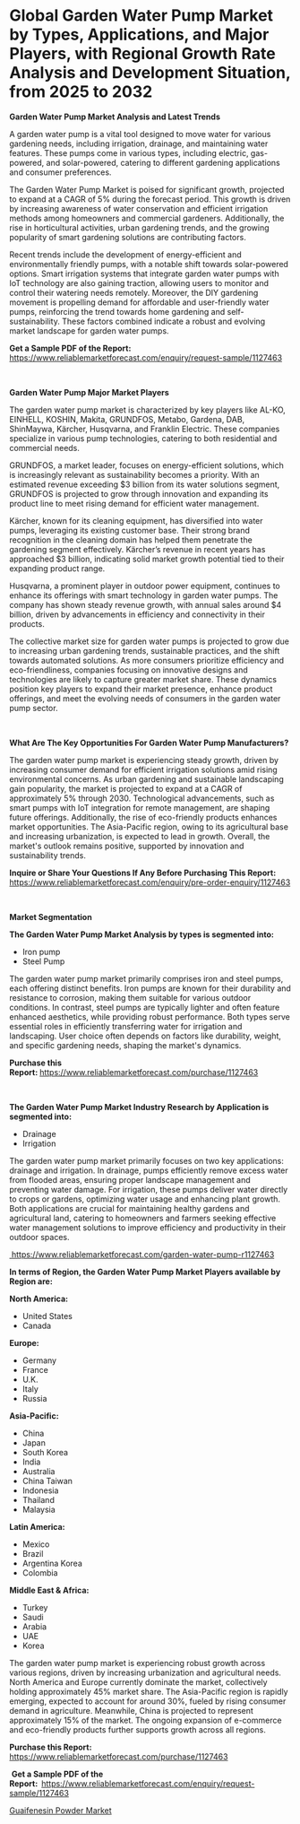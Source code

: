 <p><h1>Global Garden Water Pump Market by Types, Applications, and Major Players, with Regional Growth Rate Analysis and Development Situation, from 2025 to 2032</h1></p><p><strong>Garden Water Pump Market Analysis and Latest Trends</strong></p>
<p><p>A garden water pump is a vital tool designed to move water for various gardening needs, including irrigation, drainage, and maintaining water features. These pumps come in various types, including electric, gas-powered, and solar-powered, catering to different gardening applications and consumer preferences.</p><p>The Garden Water Pump Market is poised for significant growth, projected to expand at a CAGR of 5% during the forecast period. This growth is driven by increasing awareness of water conservation and efficient irrigation methods among homeowners and commercial gardeners. Additionally, the rise in horticultural activities, urban gardening trends, and the growing popularity of smart gardening solutions are contributing factors.</p><p>Recent trends include the development of energy-efficient and environmentally friendly pumps, with a notable shift towards solar-powered options. Smart irrigation systems that integrate garden water pumps with IoT technology are also gaining traction, allowing users to monitor and control their watering needs remotely. Moreover, the DIY gardening movement is propelling demand for affordable and user-friendly water pumps, reinforcing the trend towards home gardening and self-sustainability. These factors combined indicate a robust and evolving market landscape for garden water pumps.</p></p>
<p><strong>Get a Sample PDF of the Report:&nbsp;</strong> <a href="https://www.reliablemarketforecast.com/enquiry/request-sample/1127463?utm_campaign=2750&utm_medium=2&utm_source=Github&utm_content=ia&utm_term=06032025&utm_id=garden-water-pump">https://www.reliablemarketforecast.com/enquiry/request-sample/1127463</a></p>
<p>&nbsp;</p>
<p><strong>Garden Water Pump Major Market Players</strong></p>
<p><p>The garden water pump market is characterized by key players like AL-KO, EINHELL, KOSHIN, Makita, GRUNDFOS, Metabo, Gardena, DAB, ShinMaywa, Kärcher, Husqvarna, and Franklin Electric. These companies specialize in various pump technologies, catering to both residential and commercial needs.</p><p>GRUNDFOS, a market leader, focuses on energy-efficient solutions, which is increasingly relevant as sustainability becomes a priority. With an estimated revenue exceeding $3 billion from its water solutions segment, GRUNDFOS is projected to grow through innovation and expanding its product line to meet rising demand for efficient water management.</p><p>Kärcher, known for its cleaning equipment, has diversified into water pumps, leveraging its existing customer base. Their strong brand recognition in the cleaning domain has helped them penetrate the gardening segment effectively. Kärcher’s revenue in recent years has approached $3 billion, indicating solid market growth potential tied to their expanding product range.</p><p>Husqvarna, a prominent player in outdoor power equipment, continues to enhance its offerings with smart technology in garden water pumps. The company has shown steady revenue growth, with annual sales around $4 billion, driven by advancements in efficiency and connectivity in their products.</p><p>The collective market size for garden water pumps is projected to grow due to increasing urban gardening trends, sustainable practices, and the shift towards automated solutions. As more consumers prioritize efficiency and eco-friendliness, companies focusing on innovative designs and technologies are likely to capture greater market share. These dynamics position key players to expand their market presence, enhance product offerings, and meet the evolving needs of consumers in the garden water pump sector.</p></p>
<p>&nbsp;</p>
<p><strong>What Are The Key Opportunities For Garden Water Pump Manufacturers?</strong></p>
<p><p>The garden water pump market is experiencing steady growth, driven by increasing consumer demand for efficient irrigation solutions amid rising environmental concerns. As urban gardening and sustainable landscaping gain popularity, the market is projected to expand at a CAGR of approximately 5% through 2030. Technological advancements, such as smart pumps with IoT integration for remote management, are shaping future offerings. Additionally, the rise of eco-friendly products enhances market opportunities. The Asia-Pacific region, owing to its agricultural base and increasing urbanization, is expected to lead in growth. Overall, the market's outlook remains positive, supported by innovation and sustainability trends.</p></p>
<p><strong>Inquire or Share Your Questions If Any Before Purchasing This Report:</strong> <a href="https://www.reliablemarketforecast.com/enquiry/pre-order-enquiry/1127463?utm_campaign=2750&utm_medium=2&utm_source=Github&utm_content=ia&utm_term=06032025&utm_id=garden-water-pump">https://www.reliablemarketforecast.com/enquiry/pre-order-enquiry/1127463</a></p>
<p>&nbsp;</p>
<p><strong>Market Segmentation</strong></p>
<p><strong>The Garden Water Pump Market Analysis by types is segmented into:</strong></p>
<p><ul><li>Iron pump</li><li>Steel Pump</li></ul></p>
<p><p>The garden water pump market primarily comprises iron and steel pumps, each offering distinct benefits. Iron pumps are known for their durability and resistance to corrosion, making them suitable for various outdoor conditions. In contrast, steel pumps are typically lighter and often feature enhanced aesthetics, while providing robust performance. Both types serve essential roles in efficiently transferring water for irrigation and landscaping. User choice often depends on factors like durability, weight, and specific gardening needs, shaping the market's dynamics.</p></p>
<p><strong>Purchase this Report:&nbsp;</strong><a href="https://www.reliablemarketforecast.com/purchase/1127463?utm_campaign=2750&utm_medium=2&utm_source=Github&utm_content=ia&utm_term=06032025&utm_id=garden-water-pump">https://www.reliablemarketforecast.com/purchase/1127463</a></p>
<p>&nbsp;</p>
<p><strong>The Garden Water Pump Market Industry Research by Application is segmented into:</strong></p>
<p><ul><li>Drainage</li><li>Irrigation</li></ul></p>
<p><p>The garden water pump market primarily focuses on two key applications: drainage and irrigation. In drainage, pumps efficiently remove excess water from flooded areas, ensuring proper landscape management and preventing water damage. For irrigation, these pumps deliver water directly to crops or gardens, optimizing water usage and enhancing plant growth. Both applications are crucial for maintaining healthy gardens and agricultural land, catering to homeowners and farmers seeking effective water management solutions to improve efficiency and productivity in their outdoor spaces.</p></p>
<p><a href="https://www.reliablemarketforecast.com/garden-water-pump-r1127463?utm_campaign=2750&utm_medium=2&utm_source=Github&utm_content=ia&utm_term=06032025&utm_id=garden-water-pump">&nbsp;https://www.reliablemarketforecast.com/garden-water-pump-r1127463</a></p>
<p><strong>In terms of Region, the Garden Water Pump Market Players available by Region are:</strong></p>
<p>
    <p> <strong> North America: </strong>
        <ul>
            <li>United States</li>
            <li>Canada</li>
        </ul>
        </p> 
    <p> <strong> Europe: </strong>
        <ul>
            <li>Germany</li>
            <li>France</li>
            <li>U.K.</li>
            <li>Italy</li>
            <li>Russia</li>
        </ul>
        </p> 
    <p> <strong> Asia-Pacific: </strong>
        <ul>
            <li>China</li>
            <li>Japan</li>
            <li>South Korea</li>
            <li>India</li>
            <li>Australia</li>
            <li>China Taiwan</li>
            <li>Indonesia</li>
            <li>Thailand</li>
            <li>Malaysia</li>
        </ul>
        </p> 
    <p> <strong> Latin America: </strong>
        <ul>
            <li>Mexico</li>
            <li>Brazil</li>
            <li>Argentina Korea</li>
            <li>Colombia</li>
        </ul>
        </p> 
    <p> <strong> Middle East & Africa: </strong>
        <ul>
            <li>Turkey</li>
            <li>Saudi</li>
            <li>Arabia</li>
            <li>UAE</li>
            <li>Korea</li>
        </ul>
    </p>
    </p>
<p><p>The garden water pump market is experiencing robust growth across various regions, driven by increasing urbanization and agricultural needs. North America and Europe currently dominate the market, collectively holding approximately 45% market share. The Asia-Pacific region is rapidly emerging, expected to account for around 30%, fueled by rising consumer demand in agriculture. Meanwhile, China is projected to represent approximately 15% of the market. The ongoing expansion of e-commerce and eco-friendly products further supports growth across all regions.</p></p>
<p><strong>Purchase this Report: </strong><a href="https://www.reliablemarketforecast.com/purchase/1127463?utm_campaign=2750&utm_medium=2&utm_source=Github&utm_content=ia&utm_term=06032025&utm_id=garden-water-pump">https://www.reliablemarketforecast.com/purchase/1127463</a></p>
<p>&nbsp;<strong>Get a Sample PDF of the Report:&nbsp;&nbsp;</strong><a href="https://www.reliablemarketforecast.com/enquiry/request-sample/1127463?utm_campaign=2750&utm_medium=2&utm_source=Github&utm_content=ia&utm_term=06032025&utm_id=garden-water-pump">https://www.reliablemarketforecast.com/enquiry/request-sample/1127463</a></p>
<p><strong></strong></p>
<p><p><a href="https://github.com/krinerstormy331/Market-Research-Report-List-1/blob/main/guaifenesin-powder-market.md?utm_campaign=2750&utm_medium=2&utm_source=Github&utm_content=ia&utm_term=06032025&utm_id=garden-water-pump">Guaifenesin Powder Market</a></p></p>